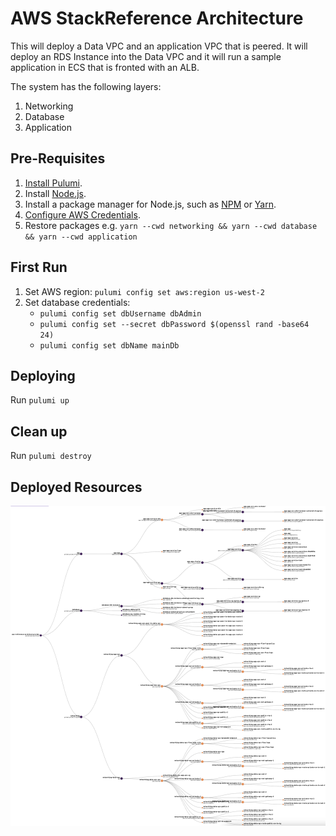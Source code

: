 # AWS StackReference Architecture

This will deploy a Data VPC and an application VPC that is peered. It will deploy an RDS Instance into the Data VPC and it will
run a sample application in ECS that is fronted with an ALB.

The system has the following layers:

1. Networking
2. Database
3. Application

## Pre-Requisites

1. [Install Pulumi](https://www.pulumi.com/docs/reference/install).
1. Install [Node.js](https://nodejs.org/en/download).
1. Install a package manager for Node.js, such as [NPM](https://www.npmjs.com/get-npm) or [Yarn](https://yarnpkg.com/lang/en/docs/install).
1. [Configure AWS Credentials](https://www.pulumi.com/docs/reference/clouds/aws/setup/).
1. Restore packages e.g. `yarn --cwd networking && yarn --cwd database && yarn --cwd application`

## First Run

1. Set AWS region: `pulumi config set aws:region us-west-2`
1. Set database credentials:
    - `pulumi config set dbUsername dbAdmin`
    - `pulumi config set --secret dbPassword $(openssl rand -base64 24)`
    - `pulumi config set dbName mainDb`

## Deploying

Run `pulumi up`

## Clean up

Run `pulumi destroy`

## Deployed Resources

![Graph of deployed resources](stack-graph.png)
